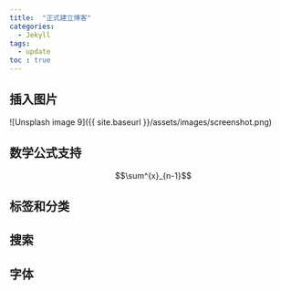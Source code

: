 ```yaml
---
title:  "正式建立博客"
categories: 
  - Jekyll
tags:
  - update
toc : true
---
```


## 插入图片


![Unsplash image 9]({{ site.baseurl }}/assets/images/screenshot.png)

## 数学公式支持

$$\sum^{x}_{n-1}$$


## 标签和分类


## 搜索


## 字体




